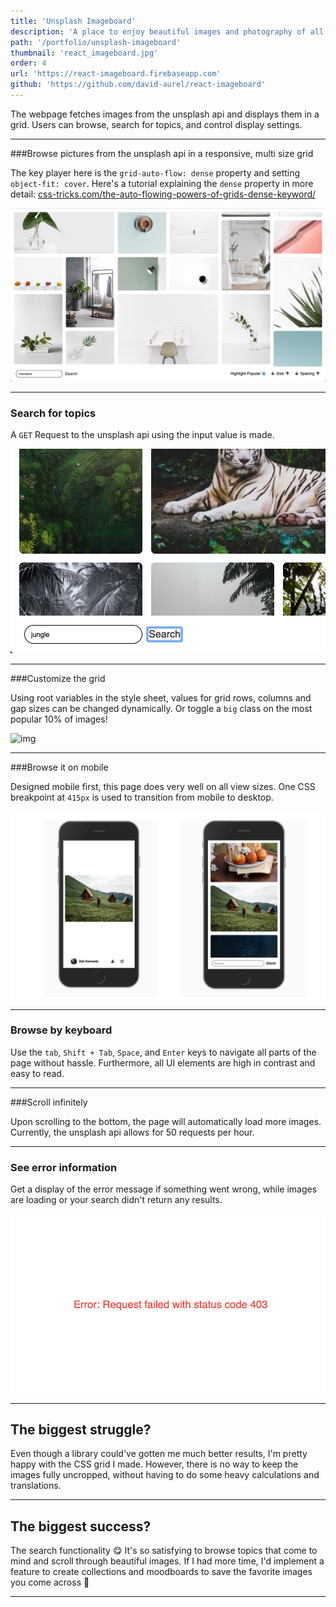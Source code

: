```yaml
---
title: 'Unsplash Imageboard'
description: 'A place to enjoy beautiful images and photography of all sorts'
path: '/portfolio/unsplash-imageboard'
thumbnail: 'react_imageboard.jpg'
order: 4
url: 'https://react-imageboard.firebaseapp.com'
github: 'https://github.com/david-aurel/react-imageboard'
---
```


The webpage fetches images from the unsplash api and displays them in a grid. Users can browse, search for topics, and control display settings.

---

###Browse pictures from the unsplash api in a responsive, multi size grid

The key player here is the `grid-auto-flow: dense` property and setting `object-fit: cover`. Here's a tutorial explaining the `dense` property in more detail: [css-tricks.com/the-auto-flowing-powers-of-grids-dense-keyword/](https://css-tricks.com/the-auto-flowing-powers-of-grids-dense-keyword/)

![img](./general.png)

<hr>

### Search for topics

A `GET` Request to the unsplash api using the input value is made.

![img](./search.png)

<hr>

###Customize the grid

Using root variables in the style sheet, values for grid rows, columns and gap sizes can be changed dynamically. Or toggle a `big` class on the most popular 10% of images!

![img](./size.png)

---

###Browse it on mobile

Designed mobile first, this page does very well on all view sizes. One CSS breakpoint at `415px` is used to transition from mobile to desktop.

![img](./mobile.png)

---

### Browse by keyboard

Use the `tab`, `Shift + Tab`, `Space`, and `Enter` keys to navigate all parts of the page without hassle. Furthermore, all UI elements are high in contrast and easy to read.

---

###Scroll infinitely

Upon scrolling to the bottom, the page will automatically load more images. Currently, the unsplash api allows for 50 requests per hour.

---

### See error information

Get a display of the error message if something went wrong, while images are loading or your search didn't return any results.

![img](./error.png)

---

## The biggest struggle?

Even though a library could've gotten me much better results, I'm pretty happy with the CSS grid I made. However, there is no way to keep the images fully uncropped, without having to do some heavy calculations and translations.

---

## The biggest success?

The search functionality 😋 It's so satisfying to browse topics that come to mind and scroll through beautiful images. If I had more time, I'd implement a feature to create collections and moodboards to save the favorite images you come across 🤗

---
